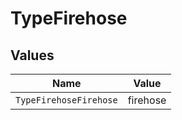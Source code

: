 # TypeFirehose


## Values

| Name                   | Value                  |
| ---------------------- | ---------------------- |
| `TypeFirehoseFirehose` | firehose               |